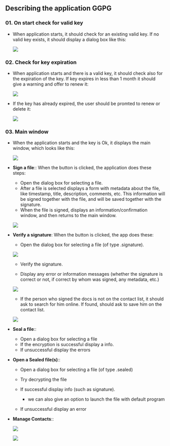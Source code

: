 
## Describing the application GGPG

### 01. On start check for valid key

  - When application starts, it should check for an existing valid
    key.  If no valid key exists, it should display a dialog box like
    this:

    ![](img/novalidkey.png)


### 02. Check for key expiration

  - When application starts and there is a valid key, it should check
    also for the expiration of the key. If key expires in less than 1
    month it should give a warning and offer to renew it:

    ![](img/key-is-expiring.png)

  - If the key has already expired, the user should be promted to
    renew or delete it:

    ![](img/key-has-expired.png)


### 03. Main window

  - When the application starts and the key is Ok, it displays the main
    window, which looks like this:

    ![](img/main-box.png)

  - **Sign a file**::
    When the button is clicked, the application does these steps:
     + Open the dialog box for selecting a file.
     + After a file is selected displays a form with metadata about
       the file, like timestamp, title, description, comments, etc.
       This information will be signed together with the file, and
       will be saved together with the signature.
     + When the file is signed, displays an information/confirmation
       window, and then returns to the main window.

    ![](img/sign-file.png)

  - **Verify a signature**:
    When the button is clicked, the app does these:
     + Open the dialog box for selecting a file (of type .signature).
     
     ![](img/sign-file-dialog.png)
     
     + Verify the signature.
     
     
     + Display any error or information messages (whether the
       signature is correct or not, if correct by whom was signed, any
       metadata, etc.)
       
     ![](img/verify.png)
       
     + If the person who signed the docs is not on the contact list,
       it should ask to search for him online. If found, should ask
       to save him on the contact list.
       
     ![](img/verify-no-contact.png)
     
  - **Seal a file**::
    + Open a dialog box for selecting a file
    + If the encryption is successful display a info. 
    + If unsuccessful display the errors
    
  - **Open a Sealed file(s)**::
    + Open a dialog box for selecting a file (of type .sealed)
    
    + Try decrypting the file
    
    + If successful display info (such as signature).
      - we can also give an option to launch the file with default program
    
    + If unsuccessful display an error
  
  - **Manage Contacts**::

    ![](img/contact-modify.png)

    ![](img/contact-add.png)
